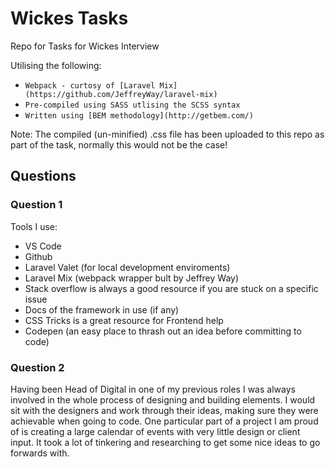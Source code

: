 # Wickes Tasks
Repo for Tasks for Wickes Interview

Utilising the following:
- `Webpack - curtosy of [Laravel Mix](https://github.com/JeffreyWay/laravel-mix)`
- `Pre-compiled using SASS utlising the SCSS syntax`
- `Written using [BEM methodology](http://getbem.com/)`

Note: The compiled (un-minified) .css file has been uploaded to this repo as part of the task, normally this would not be the case!

## Questions

### Question 1
Tools I use:
- VS Code
- Github
- Laravel Valet (for local development enviroments)
- Laravel Mix (webpack wrapper bult by Jeffrey Way)
- Stack overflow is always a good resource if you are stuck on a specific issue
- Docs of the framework in use (if any)
- CSS Tricks is a great resource for Frontend help
- Codepen (an easy place to thrash out an idea before committing to code)

### Question 2
Having been Head of Digital in one of my previous roles I was always involved in the whole process of designing and building elements. I would sit with the designers and work through their ideas, making sure they were achievable when going to code. One particular part of a project I am proud of is creating a large calendar of events with very little design or client input. It took a lot of tinkering and researching to get some nice ideas to go forwards with.
